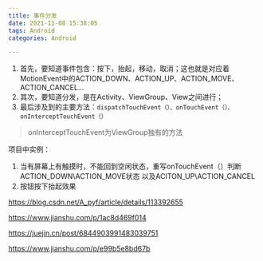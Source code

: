 ```yaml
---
title: 事件分发
date: 2021-11-08 15:38:05
tags: Android
categories: Android

---
```




1. 首先，要知道事件包含：按下，抬起，移动，取消；这也就是对应着MotionEvent中的ACTION_DOWN、ACTION_UP、ACTION_MOVE、ACTION_CANCEL...
2. 其次，要知道分发，是在Activity、ViewGroup、View之间进行；
3. 最后涉及到的主要方法：`dispatchTouchEvent（）、onTouchEvent（）、onInterceptTouchEvent（）`

> onInterceptTouchEvent为ViewGroup独有的方法





项目中实例：

1. 当有屏幕上有触摸时，不能回到空闲状态，重写onTouchEvent（）判断ACTION_DOWN\ACTION_MOVE状态 以及ACITON_UP\ACTION_CANCEL
2. 按钮按下抬起效果







https://blog.csdn.net/A_pyf/article/details/113392655

https://www.jianshu.com/p/1ac8d469f014

https://juejin.cn/post/6844903991483039751

https://www.jianshu.com/p/e99b5e8bd67b
